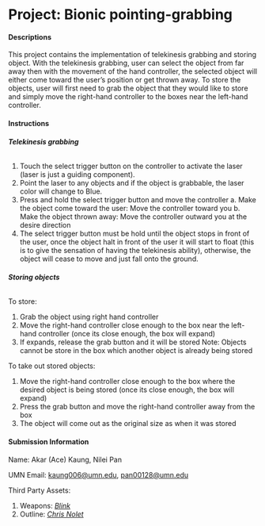 # Project: Bionic pointing-grabbing

#### Descriptions
This project contains the implementation of telekinesis grabbing and storing object. With the telekinesis grabbing, user can select the object from far away then with the movement of the hand controller, the selected object will either come toward the user’s position or get thrown away. To store the objects, user will first need to grab the object that they would like to store and simply move the right-hand controller to the boxes near the left-hand controller.

#### Instructions
###### **Telekinesis grabbing**
1)	Touch the select trigger button on the controller to activate the laser (laser is just a guiding component).
2)	Point the laser to any objects and if the object is grabbable, the laser color will change to Blue.
3)	Press and hold the select trigger button and move the controller
a.	Make the object come toward the user: Move the controller toward you
b.	Make the object thrown away: Move the controller outward you at the desire direction
4)	The select trigger button must be hold until the object stops in front of the user, once the object halt in front of the user it will start to float (this is to give the sensation of having the telekinesis ability), otherwise, the object will cease to move and just fall onto the ground.

###### **Storing objects**
To store:
1)	Grab the object using right hand controller 
2)	Move the right-hand controller close enough to the box near the left-hand controller (once its close enough, the box will expand)
3)	If expands, release the grab button and it will be stored
Note: Objects cannot be store in the box which another object is already being stored

To take out stored objects:
1)	Move the right-hand controller close enough to the box where the desired object is being stored (once its close enough, the box will expand)
2)	Press the grab button and move the right-hand controller away from the box
3)	The object will come out as the original size as when it was stored


#### Submission Information

Name: Akar (Ace) Kaung, Nilei Pan

UMN Email: <kaung006@umn.edu>, <pan00128@umn.edu>

Third Party Assets: 
1. Weapons: *[Blink](https://assetstore.unity.com/packages/3d/props/weapons/free-rpg-weapons-199738)*
2. Outline: *[Chris Nolet](https://assetstore.unity.com/packages/tools/particles-effects/quick-outline-115488)*
